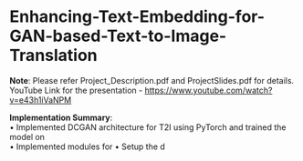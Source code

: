 # Enhancing-Text-Embedding-for-GAN-based-Text-to-Image-Translation

**Note**: Please refer Project_Description.pdf and ProjectSlides.pdf for details.   
YouTube Link for the presentation - https://www.youtube.com/watch?v=e43h1iVaNPM  

**Implementation Summary**:  
• Implemented DCGAN architecture for T2I using PyTorch and trained the model on   
• Implemented modules for 
• Setup the d  

